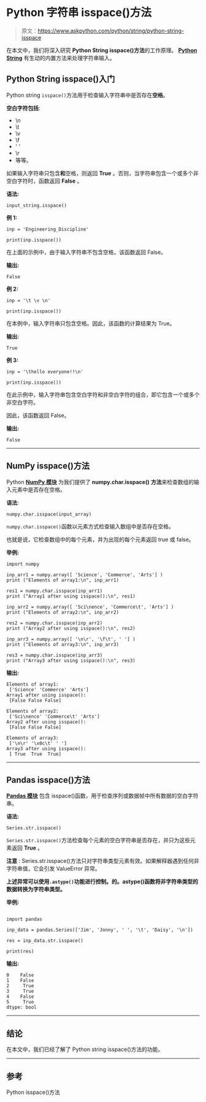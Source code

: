 # Python 字符串 isspace()方法

> 原文：<https://www.askpython.com/python/string/python-string-isspace>

在本文中，我们将深入研究 **Python String isspace()方法**的工作原理。 **[Python String](https://www.askpython.com/python/string/python-string-functions)** 有生动的内置方法来处理字符串输入。

## Python String isspace()入门

Python string `isspace()`方法用于检查输入字符串中是否存在**空格**。

**空白字符包括**:

*   \n
*   \t
*   \v
*   \f
*   ' '
*   \r
*   等等。

如果输入字符串只包含**和**空格，则返回 **True** 。否则，当字符串包含一个或多个非空白字符时，函数返回 **False** 。

**语法:**

```
input_string.isspace()

```

**例 1:**

```
inp = 'Engineering_Discipline'

print(inp.isspace()) 

```

在上面的示例中，由于输入字符串不包含空格，该函数返回 False。

**输出:**

```
False

```

**例 2:**

```
inp = '\t \v \n'

print(inp.isspace()) 

```

在本例中，输入字符串只包含空格。因此，该函数的计算结果为 True。

**输出:**

```
True

```

**例 3:**

```
inp = '\thello everyone!!\n'

print(inp.isspace()) 

```

在此示例中，输入字符串包含空白字符和非空白字符的组合，即它包含一个或多个非空白字符。

因此，该函数返回 False。

**输出:**

```
False

```

* * *

## NumPy isspace()方法

Python **[NumPy 模块](https://www.askpython.com/python-modules/numpy/python-numpy-arrays)** 为我们提供了 **numpy.char.isspace()** **方法**来检查数组的输入元素中是否存在空格。

**语法**:

```
numpy.char.isspace(input_array)

```

`numpy.char.isspace()`函数以元素方式检查输入数组中是否存在空格。

也就是说，它检查数组中的每个元素，并为出现的每个元素返回 true 或 false。

**举例:**

```
import numpy

inp_arr1 = numpy.array([ 'Science', 'Commerce', 'Arts'] ) 
print ("Elements of array1:\n", inp_arr1)  

res1 = numpy.char.isspace(inp_arr1) 
print ("Array1 after using isspace():\n", res1) 

inp_arr2 = numpy.array([ 'Sci\nence', 'Commerce\t', 'Arts'] ) 
print ("Elements of array2:\n", inp_arr2)  

res2 = numpy.char.isspace(inp_arr2) 
print ("Array2 after using isspace():\n", res2) 

inp_arr3 = numpy.array([ '\n\r', '\f\t', ' '] ) 
print ("Elements of array3:\n", inp_arr3)  

res3 = numpy.char.isspace(inp_arr3) 
print ("Array3 after using isspace():\n", res3) 

```

**输出:**

```
Elements of array1:
 ['Science' 'Commerce' 'Arts']
Array1 after using isspace():
 [False False False]

Elements of array2:
 ['Sci\nence' 'Commerce\t' 'Arts']
Array2 after using isspace():
 [False False False]

Elements of array3:
 ['\n\r' '\x0c\t' ' ']
Array3 after using isspace():
 [ True  True  True]

```

* * *

## Pandas isspace()方法

**[Pandas 模块](https://www.askpython.com/python-modules/pandas/python-pandas-module-tutorial)** 包含 isspace()函数，用于检查序列或数据帧中所有数据的空白字符串。

**语法:**

```
Series.str.isspace()

```

`Series.str.isspace()`方法检查每个元素的空白字符串是否存在，并只为这些元素返回 **True** 。

**注意** : Series.str.isspace()方法只对字符串类型元素有效。如果解释器遇到任何非字符串值，它会引发 ValueError 异常。

**上述异常可以使用`.astype()`功能进行控制。的。astype()函数将非字符串类型的数据转换为字符串类型。**

**举例:**

```

import pandas 

inp_data = pandas.Series(['Jim', 'Jonny', ' ', '\t', 'Daisy', '\n']) 

res = inp_data.str.isspace() 

print(res) 

```

**输出:**

```
0    False
1    False
2     True
3     True
4    False
5     True
dtype: bool

```

* * *

## 结论

在本文中，我们已经了解了 Python string isspace()方法的功能。

* * *

## 参考

Python isspace()方法